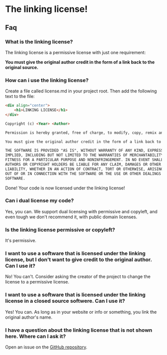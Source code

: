 # The linking license!

## Faq

### What is the linking license?

The linking license is a permissive license with just one requirement:

**You must give the original author credit in the form of a link back to the original source.**

### How can i use the linking license?

Create a file called license.md in your project root. Then add the following text to the file:

```markdown
<div align="center">
    <h1>LINKING LICENSE</h1> 
</div>

Copyright (c) <Year> <Author>

Permission is hereby granted, free of charge, to modify, copy, remix and redistribute the work as long as the following conditions are met:

You must give the original author credit in the form of a link back to the original source. License modifications (eg, changing the license) does not exempt you from this requirement.

THE SOFTWARE IS PROVIDED "AS IS", WITHOUT WARRANTY OF ANY KIND, EXPRESS OR
IMPLIED, INCLUDING BUT NOT LIMITED TO THE WARRANTIES OF MERCHANTABILITY,
FITNESS FOR A PARTICULAR PURPOSE AND NONINFRINGEMENT. IN NO EVENT SHALL THE
AUTHORS OR COPYRIGHT HOLDERS BE LIABLE FOR ANY CLAIM, DAMAGES OR OTHER
LIABILITY, WHETHER IN AN ACTION OF CONTRACT, TORT OR OTHERWISE, ARISING FROM,
OUT OF OR IN CONNECTION WITH THE SOFTWARE OR THE USE OR OTHER DEALINGS IN THE
SOFTWARE.
```

Done! Your code is now licensed under the linking license!

### Can i dual license my code?

Yes, you can. We support dual licensing with permissive and copyleft, and even tough we don't recommend it, with public domain licenses.

### Is the linking license permissive or copyleft?

It's permissive.

### I want to use a software that is licensed under the linking license, but I don't want to give credit to the original author. Can I use it?

No! You can't. Consider asking the creator of the project to change the license to a permissive license.

### I want to use a software that is licensed under the linking license in a closed source softwere. Can I use it?

Yes! You can. As long as in your website or info or something, you link the original author's name.

### I have a question about the linking license that is not shown here. Where can I ask it?

Open an issue on the [GitHub repository](www.github.com/linkinglicense/linkinglicense.github.io).